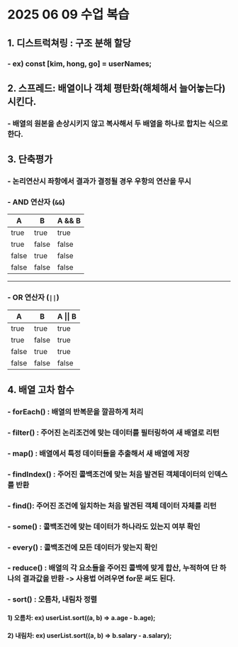 # 2025 06 09 수업 복습
## 1. 디스트럭쳐링 : 구조 분해 할당
### - ex) const [kim, hong, go] = userNames;
## 2. 스프레드: 배열이나 객체 평탄화(해체해서 늘어놓는다) 시킨다.
### - 배열의 원본을 손상시키지 않고 복사해서 두 배열을 하나로 합치는 식으로 한다.
## 3. 단축평가
### - 논리연산시 좌항에서 결과가 결정될 경우 우항의 연산을 무시
### - AND 연산자 (`&&`)

| A     | B     | A && B |
|-------|-------|--------|
| true  | true  | true   |
| true  | false | false  |
| false | true  | false  |
| false | false | false  |

---

### - OR 연산자 (`||`)

| A     | B     | A \|\| B |
|-------|-------|----------|
| true  | true  | true     |
| true  | false | true     |
| false | true  | true     |
| false | false | false    |

## 4. 배열 고차 함수
### - forEach() : 배열의 반복문을 깔끔하게 처리
### - filter() : 주어진 논리조건에 맞는 데이터를 필터링하여 새 배열로 리턴
### - map() : 배열에서 특정 데이터들을 추출해서 새 배열에 저장
### - findIndex() : 주어진 콜백조건에 맞는 처음 발견된 객체데이터의 인덱스를 반환
### - find(): 주어진 조건에 일치하는 처음 발견된 객체 데이터 자체를 리턴
### - some() : 콜백조건에 맞는 데이터가 하나라도 있는지 여부 확인
### - every() : 콜백조건에 모든 데이터가 맞는지 확인
### - reduce() : 배열의 각 요소들을 주어진 콜백에 맞게 합산, 누적하여 단 하나의 결과값을 반환 -> 사용법 어려우면 for문 써도 된다.
### - sort() : 오름차, 내림차 정렬
#### 1) 오름차: ex) userList.sort((a, b) => a.age - b.age);
#### 2) 내림차: ex) userList.sort((a, b) => b.salary - a.salary);

